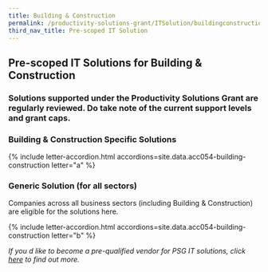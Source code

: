 ```yaml
---
title: Building & Construction
permalink: /productivity-solutions-grant/ITSolution/buildingconstruction/
third_nav_title: Pre-scoped IT Solution
---
```


## Pre-scoped IT Solutions for Building & Construction

### Solutions supported under the Productivity Solutions Grant are regularly reviewed. Do take note of the current support levels and grant caps.

### Building & Construction Specific Solutions
{% include letter-accordion.html accordions=site.data.acc054-building-construction letter="a" %}

### Generic Solution (for all sectors)
Companies across all business sectors (including Building & Construction) are eligible for the solutions here.

{% include letter-accordion.html accordions=site.data.acc054-building-construction letter="b" %}

_If you d like to become a pre-qualified vendor for PSG IT solutions, click <a target='_blank' href='https://www.imda.gov.sg/icmvendors' >here</a> to find out more._